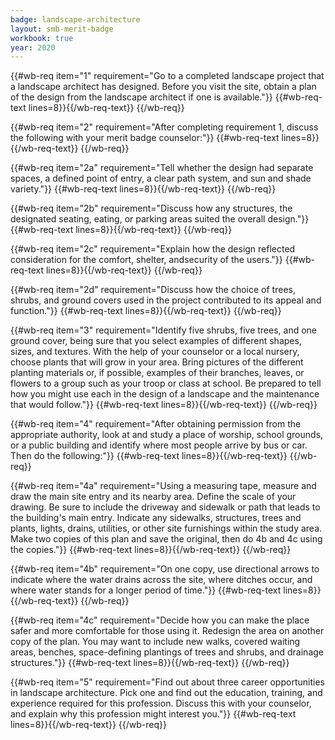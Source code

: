 ```yaml
---
badge: landscape-architecture
layout: smb-merit-badge
workbook: true
year: 2020
---
```



{{#wb-req item="1" requirement="Go to a completed landscape project that a landscape architect has designed. Before you visit the site, obtain a plan of the design from the landscape architect if one is available."}}
{{#wb-req-text lines=8}}{{/wb-req-text}}
{{/wb-req}}

{{#wb-req item="2" requirement="After completing requirement 1, discuss the following with your merit badge counselor:"}}
{{#wb-req-text lines=8}}{{/wb-req-text}}
{{/wb-req}}

{{#wb-req item="2a" requirement="Tell whether the design had separate spaces, a defined point of entry, a clear path system, and sun and shade variety."}}
{{#wb-req-text lines=8}}{{/wb-req-text}}
{{/wb-req}}

{{#wb-req item="2b" requirement="Discuss how any structures, the designated seating, eating, or parking areas suited the overall design."}}
{{#wb-req-text lines=8}}{{/wb-req-text}}
{{/wb-req}}

{{#wb-req item="2c" requirement="Explain how the design reflected consideration for the comfort, shelter, andsecurity of the users."}}
{{#wb-req-text lines=8}}{{/wb-req-text}}
{{/wb-req}}

{{#wb-req item="2d" requirement="Discuss how the choice of trees, shrubs, and ground covers used in the project contributed to its appeal and function."}}
{{#wb-req-text lines=8}}{{/wb-req-text}}
{{/wb-req}}

{{#wb-req item="3" requirement="Identify five shrubs, five trees, and one ground cover, being sure that you select examples of different shapes, sizes, and textures. With the help of your counselor or a local nursery, choose plants that will grow in your area. Bring pictures of the different planting materials or, if possible, examples of their branches, leaves, or flowers to a group such as your troop or class at school. Be prepared to tell how you might use each in the design of a landscape and the maintenance that would follow."}}
{{#wb-req-text lines=8}}{{/wb-req-text}}
{{/wb-req}}

{{#wb-req item="4" requirement="After obtaining permission from the appropriate authority, look at and study a place of worship, school grounds, or a public building and identify where most people arrive by bus or car. Then do the following:"}}
{{#wb-req-text lines=8}}{{/wb-req-text}}
{{/wb-req}}

{{#wb-req item="4a" requirement="Using a measuring tape, measure and draw the main site entry and its nearby area. Define the scale of your drawing. Be sure to include the driveway and sidewalk or path that leads to the building's main entry. Indicate any sidewalks, structures, trees and plants, lights, drains, utilities, or other site furnishings within the study area. Make two copies of this plan and save the original, then do 4b and 4c using the copies."}}
{{#wb-req-text lines=8}}{{/wb-req-text}}
{{/wb-req}}

{{#wb-req item="4b" requirement="On one copy, use directional arrows to indicate where the water drains across the site, where ditches occur, and where water stands for a longer period of time."}}
{{#wb-req-text lines=8}}{{/wb-req-text}}
{{/wb-req}}

{{#wb-req item="4c" requirement="Decide how you can make the place safer and more comfortable for those using it. Redesign the area on another copy of the plan. You may want to include new walks, covered waiting areas, benches, space-defining plantings of trees and shrubs, and drainage structures."}}
{{#wb-req-text lines=8}}{{/wb-req-text}}
{{/wb-req}}

{{#wb-req item="5" requirement="Find out about three career opportunities in landscape architecture. Pick one and find out the education, training, and experience required for this profession. Discuss this with your counselor, and explain why this profession might interest you."}}
{{#wb-req-text lines=8}}{{/wb-req-text}}
{{/wb-req}}

